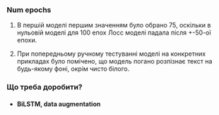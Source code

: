### Num epochs 

1. В першій моделі першим значенням було обрано 75, оскільки в нульовій моделі для 100 епох Лосс моделі падала після +-50-ої епохи.

2. При попередньому ручному тестуванні моделі на конкретних прикладах було помічено, що модель погано розпізнає текст на будь-якому фоні, окрім чисто білого.

### Що треба доробити?

- #### BiLSTM, data augmentation